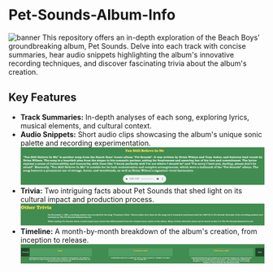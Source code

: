 # Pet-Sounds-Album-Info

![banner](/images/banner.png)
This repository offers an in-depth exploration of the Beach Boys' groundbreaking album, Pet Sounds. Delve into each track with concise summaries, hear audio snippets highlighting the album's innovative recording techniques, and discover fascinating trivia about the album's creation.

## Key Features

- **Track Summaries:** In-depth analyses of each song, exploring lyrics, musical elements, and cultural context.
- **Audio Snippets:** Short audio clips showcasing the album's unique sonic palette and recording experimentation.
  ![song-summary](/images/song-summary.png)
- **Trivia:** Two intriguing facts about Pet Sounds that shed light on its cultural impact and production process.
  ![trivia](/images/trivia.png)
- **Timeline:** A month-by-month breakdown of the album's creation, from inception to release.
  ![timeline](/images/timeline.png)
